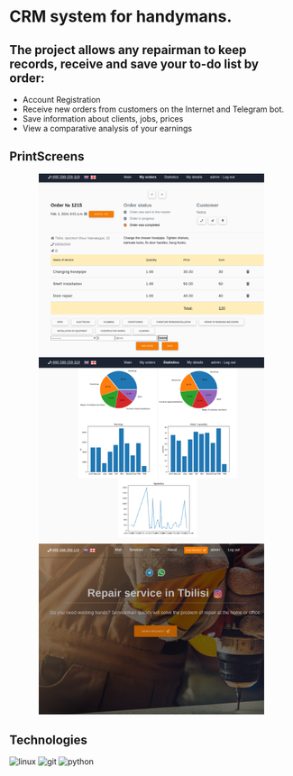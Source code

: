 <h1>CRM system for handymans.</h1>
<h2>The project allows any repairman to keep records, receive and
save your to-do list by order:</h2>

<ul>
<li>Account Registration
<li>Receive new orders from customers on the Internet and Telegram bot.
<li>Save information about clients, jobs, prices
<li>View a comparative analysis of your earnings
</ul>

<h2>PrintScreens</h2>
<p align=center>
<img src="https://github.com/alp-rostov/sakhlis/blob/master/web/media/images/2.png" width="400"><br>
<img src="https://github.com/alp-rostov/sakhlis/blob/master/web/media/images/3.png" width="400"><br>
<img src="https://github.com/alp-rostov/sakhlis/blob/master/web/media/images/4.png" width="400">
</p>
  
<h2>Technologies</h2>
<p align="left" dir="auto"> 
<img src="https://raw.githubusercontent.com/daniilshat/daniilshat/2d7eafe5250314b3d422c86b35de062e0f1f5178/icons/linux.svg" alt="linux" width="40" height="40" style="max-width: 100%;"> 
<img src="https://raw.githubusercontent.com/daniilshat/daniilshat/2583381c09497c680369e95dce7e029d93484d94/icons/PyCharm.svg" alt="git" width="40" height="40" style="max-width: 100%;"> 
<img src="https://raw.githubusercontent.com/daniilshat/daniilshat/2d7eafe5250314b3d422c86b35de062e0f1f5178/icons/python.svg" alt="python" width="40" height="40" style="max-width: 100%;">

</p>

